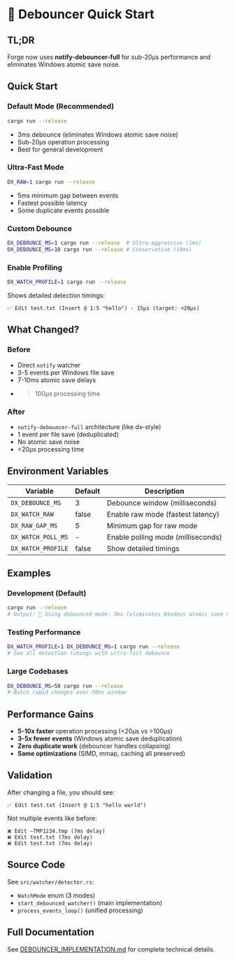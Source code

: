 # 🚀 Debouncer Quick Start

## TL;DR

Forge now uses **notify-debouncer-full** for sub-20µs performance and eliminates Windows atomic save noise.

## Quick Start

### Default Mode (Recommended)

```bash
cargo run --release
```

- 3ms debounce (eliminates Windows atomic save noise)
- Sub-20µs operation processing
- Best for general development

### Ultra-Fast Mode

```bash
DX_RAW=1 cargo run --release
```

- 5ms minimum gap between events
- Fastest possible latency
- Some duplicate events possible

### Custom Debounce

```bash
DX_DEBOUNCE_MS=1 cargo run --release  # Ultra-aggressive (1ms)
DX_DEBOUNCE_MS=10 cargo run --release # Conservative (10ms)
```

### Enable Profiling

```bash
DX_WATCH_PROFILE=1 cargo run --release
```

Shows detailed detection timings:

```
✅ Edit test.txt (Insert @ 1:5 "hello") - 15µs (target: <20µs)
```

## What Changed?

### Before

- Direct `notify` watcher
- 3-5 events per Windows file save
- 7-10ms atomic save delays
- >100µs processing time

### After

- `notify-debouncer-full` architecture (like dx-style)
- 1 event per file save (deduplicated)
- No atomic save noise
- <20µs processing time

## Environment Variables

| Variable | Default | Description |
|----------|---------|-------------|
| `DX_DEBOUNCE_MS` | 3 | Debounce window (milliseconds) |
| `DX_WATCH_RAW` | false | Enable raw mode (fastest latency) |
| `DX_RAW_GAP_MS` | 5 | Minimum gap for raw mode |
| `DX_WATCH_POLL_MS` | - | Enable polling mode (milliseconds) |
| `DX_WATCH_PROFILE` | false | Show detailed timings |

## Examples

### Development (Default)

```bash
cargo run --release
# Output: 🎯 Using debounced mode: 3ms (eliminates Windows atomic save noise)
```

### Testing Performance

```bash
DX_WATCH_PROFILE=1 DX_DEBOUNCE_MS=1 cargo run --release
# See all detection timings with ultra-fast debounce
```

### Large Codebases

```bash
DX_DEBOUNCE_MS=50 cargo run --release
# Batch rapid changes over 50ms window
```

## Performance Gains

- **5-10x faster** operation processing (<20µs vs >100µs)
- **3-5x fewer events** (Windows atomic save deduplication)
- **Zero duplicate work** (debouncer handles collapsing)
- **Same optimizations** (SIMD, mmap, caching all preserved)

## Validation

After changing a file, you should see:

```
✅ Edit test.txt (Insert @ 1:5 "hello world")
```

Not multiple events like before:

```
❌ Edit ~TMP1234.tmp (7ms delay)
❌ Edit test.txt (7ms delay)
❌ Edit test.txt (7ms delay)
```

## Source Code

See `src/watcher/detector.rs`:

- `WatchMode` enum (3 modes)
- `start_debounced_watcher()` (main implementation)
- `process_events_loop()` (unified processing)

## Full Documentation

See [DEBOUNCER_IMPLEMENTATION.md](./DEBOUNCER_IMPLEMENTATION.md) for complete technical details.
